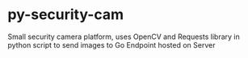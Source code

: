 # py-security-cam

Small security camera platform, uses OpenCV and Requests library in python script to send images to Go Endpoint hosted on Server
